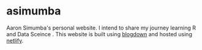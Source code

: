 # asimumba
Aaron Simumba's personal website. I intend to share my journey learning R and Data Sceince . This website is built using [blogdown](https://github.com/rstudio/blogdown) and hosted using [netlify](https://www.netlify.com/).
